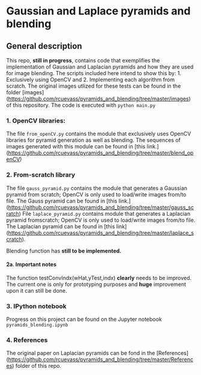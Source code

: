 # Gaussian and Laplace pyramids and blending

## General description

This repo, **still in progress**,  contains code that exemplifies the implementation of Gaussian and Laplacian pyramids and how they are used for image blending. The scripts included here intend to show this by: 1. Exclusively using OpenCV and 2. Implementing each algorithm from scratch. 
The original images utlized for these tests can be found in the folder [images] (https://github.com/rcuevass/pyramids_and_blending/tree/master/images) of this repository. 
The code is executed with `python main.py`

### 1. OpenCV libraries: 

The file `from_openCV.py` contains the module that exclusively uses OpenCV libraries for pyramid generation as well as blending. The sequences of images generated with this module can be found in [this link.] (https://github.com/rcuevass/pyramids_and_blending/tree/master/blend_openCV)

### 2. From-scratch library

The file `gauss_pyramid.py` contains the module that generates a Gaussian pyramid from scratch; OpenCV is only used to load/write images from/to file. The Gauss pyramid can be found in [this link.] (https://github.com/rcuevass/pyramids_and_blending/tree/master/gauss_scratch) 
File `laplace_pyramid.py` contains module that generates a Laplacian pyramid fromscratch; OpenCV is only used to load/write images from/to file. The Laplacian pyramid can be found in [this link] (https://github.com/rcuevass/pyramids_and_blending/tree/master/laplace_scratch).

Blending function has **still to be implemented.**

#### 2a. Important notes

The function testConvIndx(wHat,yTest,indx) **clearly** needs to be improved. The current one is only for prototyping purposes and **huge** improvement upon it can still be done.

### 3. IPython notebook

Progress on this project can be found on the Jupyter notebook `pyramids_blending.ipynb`

### 4. References

The original paper on Laplacian pyramids can be fond in the [References] (https://github.com/rcuevass/pyramids_and_blending/tree/master/References) folder of this repo.
